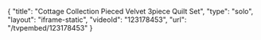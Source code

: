 {
    "title": "Cottage Collection Pieced Velvet 3piece Quilt Set",
    "type": "solo",
    "layout": "iframe-static",
    "videoId": "123178453",
    "url": "\/tvpembed\/123178453"
}
